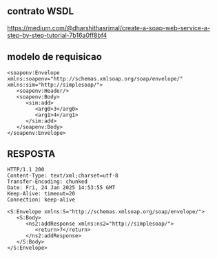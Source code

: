 ## contrato WSDL

https://medium.com/@dharshithasrimal/create-a-soap-web-service-a-step-by-step-tutorial-7b16a0ff8bf4

## modelo de requisicao

```
<soapenv:Envelope xmlns:soapenv="http://schemas.xmlsoap.org/soap/envelope/" xmlns:sim="http://simplesoap/">
   <soapenv:Header/>
   <soapenv:Body>
      <sim:add>
         <arg0>3</arg0>
         <arg1>4</arg1>
      </sim:add>
   </soapenv:Body>
</soapenv:Envelope>
```

## RESPOSTA
```
HTTP/1.1 200 
Content-Type: text/xml;charset=utf-8
Transfer-Encoding: chunked
Date: Fri, 24 Jan 2025 14:53:55 GMT
Keep-Alive: timeout=20
Connection: keep-alive

<S:Envelope xmlns:S="http://schemas.xmlsoap.org/soap/envelope/">
   <S:Body>
      <ns2:addResponse xmlns:ns2="http://simplesoap/">
         <return>7</return>
      </ns2:addResponse>
   </S:Body>
</S:Envelope>
```